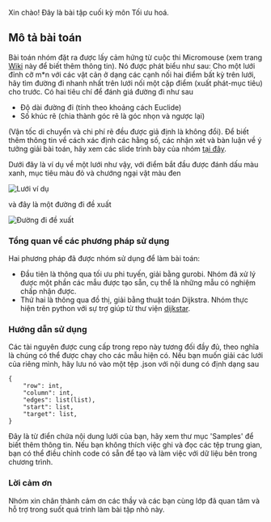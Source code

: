 Xin chào! Đây là bài tập cuối kỳ môn Tối ưu hoá.

## Mô tả bài toán
Bài toán nhóm đặt ra được lấy cảm hứng từ cuộc thi Micromouse (xem trang [Wiki](https://en.wikipedia.org/wiki/Micromouse) này để biết thêm thông tin). Nó được phát biểu như sau:
Cho một lưới đỉnh cỡ m*n với các vật cản ở dạng các cạnh nối hai điểm bất kỳ trên lưới, hãy tìm đường đi nhanh nhất trên lưới nối một cặp điểm (xuất phát-mục tiêu) cho trước. Có hai tiêu chí để đánh giá đường đi như sau
- Độ dài đường đi (tính theo khoảng cách Euclide)
- Số khúc rẽ (chia thành góc rẽ là góc nhọn và ngược lại)

(Vận tốc di chuyển và chi phí rẽ đều được giả định là không đổi). Để biết thêm thông tin về cách xác định các hằng số, các nhận xét và bàn luận về ý tưởng giải bài toán, hãy xem các slide trình bày của nhóm [tại đây]().

Dưới đây là ví dụ về một lưới như vậy, với điểm bắt đầu được đánh dấu màu xanh, mục tiêu màu đỏ và chướng ngại vật màu đen

![](/Sample_images/Size4/sample3.png "Lưới ví dụ")

và đây là một đường đi đề xuất

![](/Proposed_solutions/Visualize/Size4/sample3.png "Đường đi đề xuất")

### Tổng quan về các phương pháp sử dụng
Hai phương pháp đã được nhóm sử dụng để làm bài toán:
- Đầu tiên là thông qua tối ưu phi tuyến, giải bằng gurobi. Nhóm đã xử lý được một phần các mẫu được tạo sẵn, cụ thể là những mẫu có nghiệm chấp nhận được.
- Thứ hai là thông qua đồ thị, giải bằng thuật toán Dijkstra. Nhóm thực hiện trên python với sự trợ giúp từ thư viện [dijkstar](https://pypi.org/project/Dijkstar/).

### Hướng dẫn sử dụng
Các tài nguyên được cung cấp trong repo này tương đối đầy đủ, theo nghĩa là chúng có thể được chạy cho các mẫu hiện có. Nếu bạn muốn giải các lưới của riêng mình, hãy lưu nó vào một tệp .json với nội dung có định dạng sau

    {
        "row": int,
        "column": int,
        "edges": list(list),
        "start": list,
        "target": list,
    }
Đây là từ điển chứa nội dung lưới của bạn, hãy xem thư mục 'Samples' để biết thêm thông tin. Nếu bạn không thích việc ghi và đọc các tệp trung gian, bạn có thể điều chỉnh code có sẵn để tạo và làm việc với dữ liệu bên trong chương trình.

### Lời cảm ơn
Nhóm xin chân thành cảm ơn các thầy và các bạn cùng lớp đã quan tâm và hỗ trợ trong suốt quá trình làm bài tập nhỏ này.